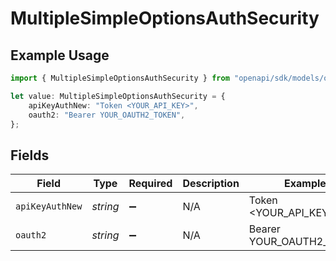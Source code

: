 # MultipleSimpleOptionsAuthSecurity

## Example Usage

```typescript
import { MultipleSimpleOptionsAuthSecurity } from "openapi/sdk/models/operations";

let value: MultipleSimpleOptionsAuthSecurity = {
    apiKeyAuthNew: "Token <YOUR_API_KEY>",
    oauth2: "Bearer YOUR_OAUTH2_TOKEN",
};
```

## Fields

| Field                    | Type                     | Required                 | Description              | Example                  |
| ------------------------ | ------------------------ | ------------------------ | ------------------------ | ------------------------ |
| `apiKeyAuthNew`          | *string*                 | :heavy_minus_sign:       | N/A                      | Token <YOUR_API_KEY>     |
| `oauth2`                 | *string*                 | :heavy_minus_sign:       | N/A                      | Bearer YOUR_OAUTH2_TOKEN |